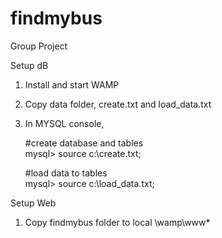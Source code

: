 # findmybus
Group Project

Setup dB  
1. Install and start WAMP   
2. Copy data folder, create.txt and load_data.txt  
3. In MYSQL console,  
  
   #create database and tables  
   mysql> source c:\create.txt;  
     
   #load data to tables  
   mysql> source c:\load_data.txt;  
  
Setup Web  
1. Copy findmybus folder to local \wamp\www\*  
